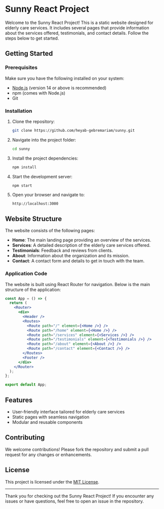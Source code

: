 # Sunny React Project

Welcome to the Sunny React Project! This is a static website designed for elderly care services. It includes several pages that provide information about the services offered, testimonials, and contact details. Follow the steps below to get started.

## Getting Started

### Prerequisites

Make sure you have the following installed on your system:

- [Node.js](https://nodejs.org/) (version 14 or above is recommended)
- npm (comes with Node.js)
- Git

### Installation

1. Clone the repository:

   ```bash
   git clone https://github.com/heyab-gebremariam/sunny.git
   ```

2. Navigate into the project folder:

   ```bash
   cd sunny
   ```

3. Install the project dependencies:

   ```bash
   npm install
   ```

4. Start the development server:

   ```bash
   npm start
   ```

5. Open your browser and navigate to:

   ```
   http://localhost:3000
   ```

## Website Structure

The website consists of the following pages:

- **Home**: The main landing page providing an overview of the services.
- **Services**: A detailed description of the elderly care services offered.
- **Testimonials**: Feedback and reviews from clients.
- **About**: Information about the organization and its mission.
- **Contact**: A contact form and details to get in touch with the team.

### Application Code

The website is built using React Router for navigation. Below is the main structure of the application:

```jsx
const App = () => {
  return (
    <Router>
      <div>
        <Header />
        <Routes>
          <Route path="/" element={<Home />} />
          <Route path="/home" element={<Home />} />
          <Route path="/services" element={<Services />} />
          <Route path="/testimonials" element={<Testimonials />} />
          <Route path="/about" element={<About />} />
          <Route path="/contact" element={<Contact />} />
        </Routes>
        <Footer />
      </div>
    </Router>
  );
};

export default App;
```

## Features

- User-friendly interface tailored for elderly care services
- Static pages with seamless navigation
- Modular and reusable components

## Contributing

We welcome contributions! Please fork the repository and submit a pull request for any changes or enhancements.

## License

This project is licensed under the [MIT License](LICENSE).

---

Thank you for checking out the Sunny React Project! If you encounter any issues or have questions, feel free to open an issue in the repository.
